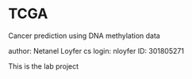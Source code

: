 # TCGA
Cancer prediction using DNA methylation data

author: Netanel Loyfer
cs login: nloyfer
ID: 301805271

This is the lab project
